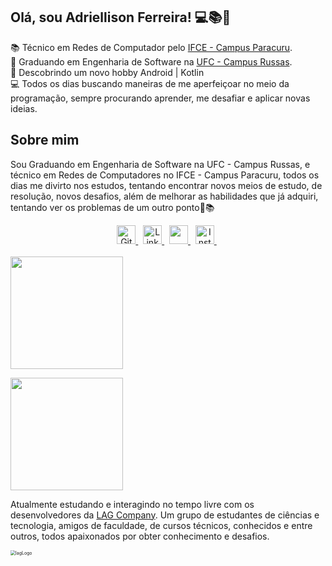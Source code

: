## Olá, sou Adriellison Ferreira! 💻📚📑

  :books: Técnico em Redes de Computador pelo [IFCE - Campus Paracuru](https://ifce.edu.br/paracuru).</br>
  :school: Graduando em Engenharia de Software na [UFC - Campus Russas](http://www.campusrussas.ufc.br/).</br>
  📲 Descobrindo um novo hobby Android | Kotlin</br>
  :computer: Todos os dias buscando maneiras de me aperfeiçoar no meio da programação, sempre procurando aprender, me desafiar e aplicar novas ideias.</br>

## Sobre mim

Sou Graduando em Engenharia de Software na UFC - Campus Russas, e técnico em Redes de Computadores no IFCE - Campus Paracuru, todos os dias me divirto nos estudos, tentando encontrar novos meios de estudo, de resolução, novos desafios, além de melhorar as habilidades que já adquiri, tentando ver os problemas de um outro ponto🤗📚</br>

  <div align="center">
    <a href="https://github.com/adriellison" target="_blank">
      <img height="30" src="https://img.shields.io/badge/GitHub-100000?style=for-the-badge&logo=github&logoColor=white" title="GitHub">
    </a>&nbsp;
    <a href="https://www.linkedin.com/in/adriellison/" target="_blank">
      <img height="30" src="https://img.shields.io/badge/LinkedIn-0077B5?style=for-the-badge&logo=linkedin&logoColor=white" title="LinkedIn">
    </a>&nbsp;
    <a href="mailto:adriellisonki@gmail.com">
      <img height="30" src="https://img.shields.io/badge/-Gmail-c14438?style=for-the-badge&logo=Gmail&logoColor=white" target="_blank">
    </a>&nbsp;
    <a href="https://www.instagram.com/adriellison_fer/" target="_blank">
      <img height="30" src="https://img.shields.io/badge/Instagram-E4405F?style=for-the-badge&logo=instagram&logoColor=white" title="Instagram">
    </a>&nbsp;
  </div>

</br>
<img height="180em"
    src="https://github-readme-stats.vercel.app/api?username=adriellison&show_icons=true&theme=dracula&include_all_commits=true&count_private=true"/>

  <img height="180em"
    src="https://github-readme-stats.vercel.app/api/top-langs/?username=adriellison&layout=compact&langs_count=16&theme=dracula"/>
</a>

Atualmente estudando e interagindo no tempo livre com os desenvolvedores da [LAG Company](https://discord.gg/Z4RcfxtPYE). Um grupo de estudantes de ciências e tecnologia, amigos de faculdade, de cursos técnicos, conhecidos e entre outros, todos apaixonados por obter conhecimento e desafios. 

<img src="https://i.imgur.com/PChKk5d.png" alt="lagLogo" style="zoom:50%;" />
